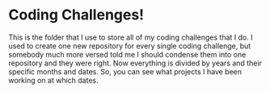 # Coding Challenges!

This is the folder that I use to store all of my coding challenges that I do.
I used to create one new repository for every single coding challenge, but somebody
much more versed told me I should condense them into one repository and they were right.
Now everything is divided by years and their specific months and dates. So, you can see
what projects I have been working on at which dates.
